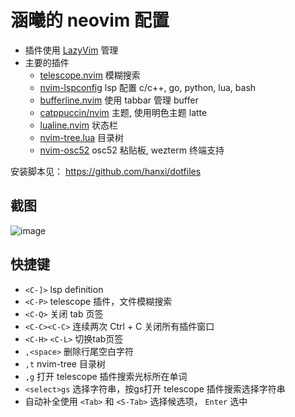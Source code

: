 # 涵曦的 neovim 配置

- 插件使用 [LazyVim](https://github.com/LazyVim/LazyVim) 管理
- 主要的插件
	- [telescope.nvim](https://github.com/nvim-telescope/telescope.nvim) 模糊搜索
	- [nvim-lspconfig](https://github.com/neovim/nvim-lspconfig) lsp 配置 c/c++, go, python, lua, bash
	- [bufferline.nvim](https://github.com/akinsho/bufferline.nvim) 使用 tabbar 管理 buffer
	- [catppuccin/nvim](https://github.com/catppuccin/nvim) 主题, 使用明色主题 latte
	- [lualine.nvim](https://github.com/nvim-lualine/lualine.nvim) 状态栏
	- [nvim-tree.lua](https://github.com/kyazdani42/nvim-tree.lua) 目录树
	- [nvim-osc52](https://github.com/ojroques/nvim-osc52) osc52 粘贴板, wezterm 终端支持

安装脚本见： <https://github.com/hanxi/dotfiles>

## 截图

![image](https://user-images.githubusercontent.com/1185757/200134517-2ace1e9d-c82e-445d-a616-ee4439783ee0.png)

## 快捷键

- `<C-]>` lsp definition
- `<C-P>` telescope 插件，文件模糊搜索
- `<C-Q>` 关闭 tab 页签
- `<C-C><C-C>` 连续两次 Ctrl + C 关闭所有插件窗口
- `<C-H>` `<C-L>` 切换tab页签
- `,<space>` 删除行尾空白字符
- `,t` nvim-tree 目录树
- `,g` 打开 telescope 插件搜索光标所在单词
- `<select>gs` 选择字符串，按gs打开 telescope 插件搜索选择字符串
- 自动补全使用 `<Tab>` 和 `<S-Tab>` 选择候选项， `Enter` 选中
